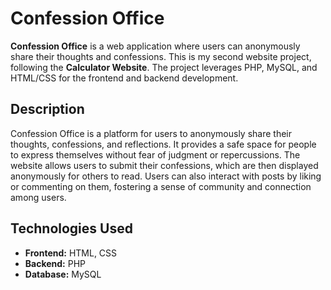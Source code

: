 # Confession Office

**Confession Office** is a web application where users can anonymously share their thoughts and confessions. This is my second website project, following the **Calculator Website**. The project leverages PHP, MySQL, and HTML/CSS for the frontend and backend development.

## Description

Confession Office is a platform for users to anonymously share their thoughts, confessions, and reflections. It provides a safe space for people to express themselves without fear of judgment or repercussions. The website allows users to submit their confessions, which are then displayed anonymously for others to read. Users can also interact with posts by liking or commenting on them, fostering a sense of community and connection among users.

## Technologies Used

- **Frontend:** HTML, CSS
- **Backend:** PHP
- **Database:** MySQL
